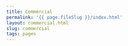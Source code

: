 ```yaml
---
title: Commercial
permalink: '{{ page.fileSlug }}/index.html'
layout: commercial.html
slug: commercial
tags: pages
---
```



